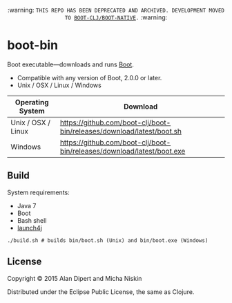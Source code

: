 <p align="center" color="red">
  :warning: <code>THIS REPO HAS BEEN DEPRECATED AND ARCHIVED. DEVELOPMENT MOVED TO <a href="http://github.com/boot-clj/boot-native">BOOT-CLJ/BOOT-NATIVE</a>.</code> :warning:
</p>

# boot-bin

Boot executable&mdash;downloads and runs [Boot](http://boot-clj.com).

* Compatible with any version of Boot, 2.0.0 or later.
* Unix / OSX / Linux / Windows

| Operating System | Download |
|------------------|----------|
| Unix / OSX / Linux | https://github.com/boot-clj/boot-bin/releases/download/latest/boot.sh |
| Windows | https://github.com/boot-clj/boot-bin/releases/download/latest/boot.exe |

## Build

System requirements:

* Java 7
* Boot
* Bash shell
* [launch4j](http://launch4j.sourceforge.net/)

```
./build.sh # builds bin/boot.sh (Unix) and bin/boot.exe (Windows)
```

## License

Copyright © 2015 Alan Dipert and Micha Niskin

Distributed under the Eclipse Public License, the same as Clojure.
